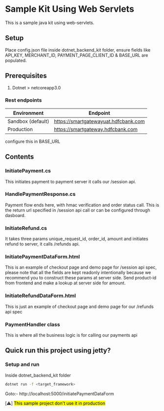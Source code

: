 # Sample Kit Using Web Servlets
This is a sample java kit using web-servlets.

## Setup
Place config.json file inside dotnet_backend_kit folder, ensure fields like API_KEY, MERCHANT_ID, PAYMENT_PAGE_CLIENT_ID & BASE_URL are populated.

<!-- block:start:pre-requisites -->
## Prerequisites
1. Dotnet > netcoreapp3.0
<!-- block:end:pre-requisites -->

### Rest endpoints
| Environment       | Endpoint                             |
|-------------------|--------------------------------------|
| Sandbox (default) | https://smartgatewayuat.hdfcbank.com |
| Production        | 	https://smartgateway.hdfcbank.com   |
configure this in BASE_URL

## Contents
### InitiatePayment.cs
This initiates payment to payment server it calls our /session api.

### HandlePaymentResponse.cs
Payment flow ends here, with hmac verification and order status call. This is the return url specified in /session api call or can be configured through dasboard.

### InitiateRefund.cs
It takes three params unique_request_id, order_id, amount and initiates refund to server, it calls /refunds api.

### InitiatePaymentDataForm.html
This is an example of checkout page and demo page for /session api spec, please note that all the fields are kept readonly intentionally because we recommend you to construct these params at server side. Send product-id from frontend and make a lookup at server side for amount.

### InitiateRefundDataForm.html
This is just an example of checkout page and demo page for our /refunds api spec

### PaymentHandler class
This is where all the business logic is for calling our payments api

## Quick run this project using jetty?
### Setup and run
<!-- block:start:run-server -->
Inside dotnet_backend_kit folder
```bash
dotnet run -f <target_framework>
```
Goto:- http://localhost:5000/initiatePaymentDataForm
<!-- block:end:run-server -->

[:warning:]
<mark>This sample project don't use it in production<mark>